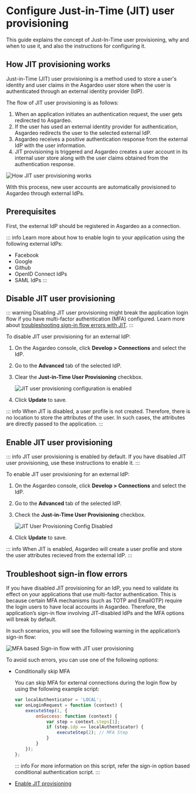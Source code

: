 # Configure Just-in-Time (JIT) user provisioning

This guide explains the concept of Just-In-Time user provisioning, why and when to use it, and also the instructions for configuring it.

## How JIT provisioning works

Just-in-Time (JIT) user provisioning is a method used to store a user's identity and user claims in the Asgardeo user store when the user is authenticated through an <a :href="$withBase('/guides/authentication/#manage-connections')">external identity provider (IdP)</a>.

The flow of JIT user provisioning is as follows: 

1. When an application initiates an authentication request, the user gets redirected to Asgardeo. 
2. If the user has used an external identity provider for authentication, Asgardeo redirects the user to the selected external IdP. 
3. Asgardeo receives a positive authentication response from the external IdP with the user information.
4. JIT provisioning is triggered and Asgardeo creates a user account in its internal user store along with the user claims obtained from the authentication response.

<img class="borderless-img" :src="$withBase('/assets/img/guides/jit-provisioning/how-jit-works.png')" alt="How JIT user provisioning works">

With this process, new user accounts are automatically provisioned to Asgardeo through external IdPs.

## Prerequisites

First, the external IdP should be registered in Asgardeo as a connection. 

::: info
Learn more about how to enable login to your application using the following external IdPs: 
- <a :href="$withBase('/guides/authentication/social-login/add-facebook-login/')">Facebook</a>
- <a :href="$withBase('/guides/authentication/social-login/add-google-login/')">Google</a>
- <a :href="$withBase('/guides/authentication/social-login/add-github-login/')">Github</a>
- <a :href="$withBase('/guides/authentication/enterprise-login/add-oidc-idp-login/')">OpenID Connect IdPs</a>
- <a :href="$withBase('/guides/authentication/enterprise-login/add-saml-idp-login/')">SAML IdPs</a>
:::

## Disable JIT user provisioning

::: warning
Disabling JIT user provisioning might break the application login flow if you have multi-factor authentication (MFA) configured. Learn more about [troubleshooting sign-in flow errors with JIT](#troubleshoot-sign-in-flow-errors).
:::

To disable JIT user provisioning for an external IdP:

1. On the Asgardeo console, click **Develop > Connections** and select the IdP.
2. Go to the **Advanced** tab of the selected IdP.
3. Clear the **Just-in-Time User Provisioning** checkbox.
    
    <img :src="$withBase('/assets/img/guides/jit-provisioning/jit-enabled.png')" alt="JIT user provisioning configuration is enabled">

4. Click **Update** to save.

::: info
When JIT is disabled, a user profile is not created. Therefore, there is no location to store the attributes of the user. In such cases, the attributes are directly passed to the application.
:::

## Enable JIT user provisioning

::: info
JIT user provisioning is enabled by default. If you have disabled JIT user provisioning, use these instructions to enable it.
:::

To enable JIT user provisioning for an external IdP:

1. On the Asgardeo console, click **Develop > Connections** and select the IdP.
2. Go to the **Advanced** tab of the selected IdP.
3. Check the **Just-in-Time User Provisioning** checkbox.
    
    <img :src="$withBase('/assets/img/guides/jit-provisioning/jit-disabled.png')" alt="JIT User Provisioning Config Disabled">

4. Click **Update** to save.

::: info
When JIT is enabled, Asgardeo will create a user profile and store the user attributes recieved from the external IdP. 
:::

## Troubleshoot sign-in flow errors

If you have disabled JIT provisioning for an IdP, you need to validate its effect on your applications that use <a :href="$withBase('/guides/authentication/mfa/')">multi-factor authentication</a>. This is because certain MFA mechanisms (such as TOTP and EmailOTP) require the login users to have local accounts in Asgardeo. Therefore, the application’s sign-in flow involving JIT-disabled IdPs and the MFA options will break by default. 

In such scenarios, you will see the following warning in the application’s sign-in flow:

<img :src="$withBase('/assets/img/guides/jit-provisioning/jit-mfa-conflict.png')" alt="MFA based Sign-in flow with JIT user provisioning">

To avoid such errors, you can use one of the following options:
- Conditionally skip MFA
    
    You can skip MFA for external connections during the login flow by using the
    following example script:
    
    ```js
    var localAuthenticator = 'LOCAL';
    var onLoginRequest = function (context) {
        executeStep(1, {
            onSuccess: function (context) {
                var step = context.steps[1];
                if (step.idp == localAuthenticator) {
                    executeStep(2); // MFA Step
                }
            }
        });
    };
    ```
    ::: info
    For more information on this script, refer the <a :href="$withBase('/guides/authentication/conditional-auth/sign-in-option-based-template/#how-it-works')">sign-in option based conditional authentication script</a>.
    :::
- [Enable JIT provisioning](#enable-jit-user-provisioning)



